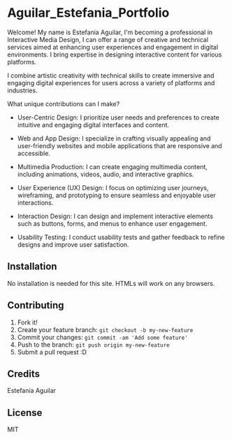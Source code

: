# Aguilar_Estefania_Portfolio

Welcome!
My name is Estefania Aguilar, I'm becoming a professional in Interactive Media Design, I can offer a range of creative and technical services aimed at enhancing user experiences and engagement in digital environments. I bring expertise in designing interactive content for various platforms.

I combine artistic creativity with technical skills to create immersive and engaging digital experiences for users across a variety of platforms and industries.

What unique contributions can I make?

* User-Centric Design: I prioritize user needs and preferences to create intuitive and engaging digital interfaces and content.

* Web and App Design: I specialize in crafting visually appealing and user-friendly websites and mobile applications that are responsive and accessible.

* Multimedia Production: I can create engaging multimedia content, including animations, videos, audio, and interactive graphics.

* User Experience (UX) Design: I focus on optimizing user journeys, wireframing, and prototyping to ensure seamless and enjoyable user interactions.

* Interaction Design: I can design and implement interactive elements such as buttons, forms, and menus to enhance user engagement.

* Usability Testing: I conduct usability tests and gather feedback to refine designs and improve user satisfaction.

## Installation

No installation is needed for this site. HTMLs will work on any browsers.

## Contributing

1. Fork it!
2. Create your feature branch: `git checkout -b my-new-feature`
3. Commit your changes: `git commit -am 'Add some feature'`
4. Push to the branch: `git push origin my-new-feature`
5. Submit a pull request :D

## Credits

Estefania Aguilar

## License

MIT